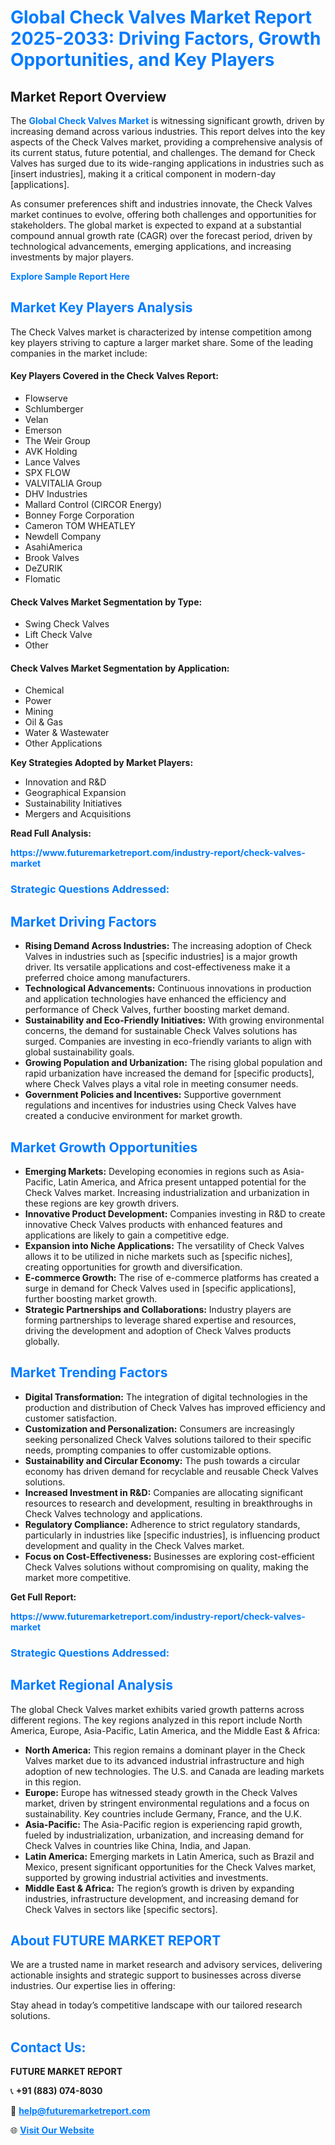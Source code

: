 <h1 style="color: #007BFF;">Global Check Valves Market Report 2025-2033: Driving Factors, Growth Opportunities, and Key Players</h1>

<section id="overview">
<h2>Market Report Overview</h2>
<p>The <a href="https://www.futuremarketreport.com/industry-report/check-valves-market" style="color: #007BFF; text-decoration: none;"><strong>Global Check Valves Market</strong></a> is witnessing significant growth, driven by increasing demand across various industries. This report delves into the key aspects of the Check Valves market, providing a comprehensive analysis of its current status, future potential, and challenges. The demand for Check Valves has surged due to its wide-ranging applications in industries such as [insert industries], making it a critical component in modern-day [applications].</p>
<p>As consumer preferences shift and industries innovate, the Check Valves market continues to evolve, offering both challenges and opportunities for stakeholders. The global market is expected to expand at a substantial compound annual growth rate (CAGR) over the forecast period, driven by technological advancements, emerging applications, and increasing investments by major players.</p>
</section>

<section id="overview">
<p><a href="https://www.futuremarketreport.com/request-sample/reportId=87357" style="color: #007BFF; text-decoration: none;"><strong>Explore Sample Report Here</strong></a></p>
</section>

<section id="key-players">
<h2 style="color: #007BFF;">Market Key Players Analysis</h2>
<p>The Check Valves market is characterized by intense competition among key players striving to capture a larger market share. Some of the leading companies in the market include:</p>
<h4>Key Players Covered in the Check Valves Report:</h4>
<ul><li>Flowserve</li><li>Schlumberger</li><li>Velan</li><li>Emerson</li><li>The Weir Group</li><li>AVK Holding</li><li>Lance Valves</li><li>SPX FLOW</li><li>VALVITALIA Group</li><li>DHV Industries</li><li>Mallard Control (CIRCOR Energy)</li><li>Bonney Forge Corporation</li><li>Cameron TOM WHEATLEY</li><li>Newdell Company</li><li>AsahiAmerica</li><li>Brook Valves</li><li>DeZURIK</li><li>Flomatic</li></ul>
<h4>Check Valves Market Segmentation by Type:</h4>
<ul><li>Swing Check Valves</li><li>Lift Check Valve</li><li>Other</li></ul>

<h4>Check Valves Market Segmentation by Application:</h4>
<ul><li>Chemical</li><li>Power</li><li>Mining</li><li>Oil &amp; Gas</li><li>Water &amp; Wastewater</li><li>Other Applications</li></ul>
<p><strong>Key Strategies Adopted by Market Players:</strong></p>
<ul>
<li>Innovation and R&D</li>
<li>Geographical Expansion</li>
<li>Sustainability Initiatives</li>
<li>Mergers and Acquisitions</li>
</ul>
</section>

<section>
<p><strong>Read Full Analysis: </strong></p><a href="https://www.futuremarketreport.com/industry-report/check-valves-market" style="color: #007BFF; text-decoration: none;"><strong>https://www.futuremarketreport.com/industry-report/check-valves-market</strong></a>
<h3 style="color: #007BFF;">Strategic Questions Addressed:</h3>
</section>

<section id="driving-factors">
<h2 style="color: #007BFF;">Market Driving Factors</h2>
<ul>
<li><strong>Rising Demand Across Industries:</strong> The increasing adoption of Check Valves in industries such as [specific industries] is a major growth driver. Its versatile applications and cost-effectiveness make it a preferred choice among manufacturers.</li>
<li><strong>Technological Advancements:</strong> Continuous innovations in production and application technologies have enhanced the efficiency and performance of Check Valves, further boosting market demand.</li>
<li><strong>Sustainability and Eco-Friendly Initiatives:</strong> With growing environmental concerns, the demand for sustainable Check Valves solutions has surged. Companies are investing in eco-friendly variants to align with global sustainability goals.</li>
<li><strong>Growing Population and Urbanization:</strong> The rising global population and rapid urbanization have increased the demand for [specific products], where Check Valves plays a vital role in meeting consumer needs.</li>
<li><strong>Government Policies and Incentives:</strong> Supportive government regulations and incentives for industries using Check Valves have created a conducive environment for market growth.</li>
</ul>
</section>

<section id="growth-opportunities">
<h2 style="color: #007BFF;">Market Growth Opportunities</h2>
<ul>
<li><strong>Emerging Markets:</strong> Developing economies in regions such as Asia-Pacific, Latin America, and Africa present untapped potential for the Check Valves market. Increasing industrialization and urbanization in these regions are key growth drivers.</li>
<li><strong>Innovative Product Development:</strong> Companies investing in R&D to create innovative Check Valves products with enhanced features and applications are likely to gain a competitive edge.</li>
<li><strong>Expansion into Niche Applications:</strong> The versatility of Check Valves allows it to be utilized in niche markets such as [specific niches], creating opportunities for growth and diversification.</li>
<li><strong>E-commerce Growth:</strong> The rise of e-commerce platforms has created a surge in demand for Check Valves used in [specific applications], further boosting market growth.</li>
<li><strong>Strategic Partnerships and Collaborations:</strong> Industry players are forming partnerships to leverage shared expertise and resources, driving the development and adoption of Check Valves products globally.</li>
</ul>
</section>

<section id="trending-factors">
<h2 style="color: #007BFF;">Market Trending Factors</h2>
<ul>
<li><strong>Digital Transformation:</strong> The integration of digital technologies in the production and distribution of Check Valves has improved efficiency and customer satisfaction.</li>
<li><strong>Customization and Personalization:</strong> Consumers are increasingly seeking personalized Check Valves solutions tailored to their specific needs, prompting companies to offer customizable options.</li>
<li><strong>Sustainability and Circular Economy:</strong> The push towards a circular economy has driven demand for recyclable and reusable Check Valves solutions.</li>
<li><strong>Increased Investment in R&D:</strong> Companies are allocating significant resources to research and development, resulting in breakthroughs in Check Valves technology and applications.</li>
<li><strong>Regulatory Compliance:</strong> Adherence to strict regulatory standards, particularly in industries like [specific industries], is influencing product development and quality in the Check Valves market.</li>
<li><strong>Focus on Cost-Effectiveness:</strong> Businesses are exploring cost-efficient Check Valves solutions without compromising on quality, making the market more competitive.</li>
</ul>
</section>

<section>
<p><strong>Get Full Report: </strong></p><a href="https://www.futuremarketreport.com/industry-report/check-valves-market" style="color: #007BFF; text-decoration: none;"><strong>https://www.futuremarketreport.com/industry-report/check-valves-market</strong></a>
<h3 style="color: #007BFF;">Strategic Questions Addressed:</h3>
</section>


<section id="regional-analysis">
<h2 style="color: #007BFF;">Market Regional Analysis</h2>
<p>The global Check Valves market exhibits varied growth patterns across different regions. The key regions analyzed in this report include North America, Europe, Asia-Pacific, Latin America, and the Middle East & Africa:</p>
<ul>
<li><strong>North America:</strong> This region remains a dominant player in the Check Valves market due to its advanced industrial infrastructure and high adoption of new technologies. The U.S. and Canada are leading markets in this region.</li>
<li><strong>Europe:</strong> Europe has witnessed steady growth in the Check Valves market, driven by stringent environmental regulations and a focus on sustainability. Key countries include Germany, France, and the U.K.</li>
<li><strong>Asia-Pacific:</strong> The Asia-Pacific region is experiencing rapid growth, fueled by industrialization, urbanization, and increasing demand for Check Valves in countries like China, India, and Japan.</li>
<li><strong>Latin America:</strong> Emerging markets in Latin America, such as Brazil and Mexico, present significant opportunities for the Check Valves market, supported by growing industrial activities and investments.</li>
<li><strong>Middle East & Africa:</strong> The region’s growth is driven by expanding industries, infrastructure development, and increasing demand for Check Valves in sectors like [specific sectors].</li>
</ul>
</section>

<footer>
<h2 style="color: #007BFF;">About FUTURE MARKET REPORT</h2>
<p>We are a trusted name in market research and advisory services, delivering actionable insights and strategic support to businesses across diverse industries. Our expertise lies in offering:</p>

<p>Stay ahead in today’s competitive landscape with our tailored research solutions.</p>

<h2 style="color: #007BFF;">Contact Us:</h2>
<p><strong>FUTURE MARKET REPORT</strong></p>
<p>📞 <strong>+91 (883) 074-8030</strong></p>
<p>📧 <strong><a href="mailto:help@futuremarketreport.com" style="color: #007BFF;">help@futuremarketreport.com</a></strong></p>
<p>🌐 <strong><a href="https://www.futuremarketreport.com/" style="color: #007BFF;">Visit Our Website</a></strong></p>
</footer>